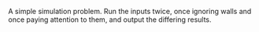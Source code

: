 A simple simulation problem. Run the inputs twice, once ignoring walls and once paying attention to them, and output the differing results.
